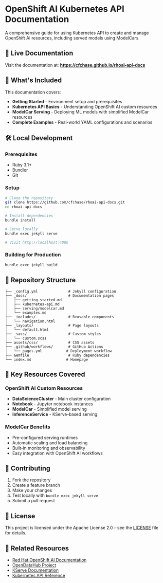 # OpenShift AI Kubernetes API Documentation

A comprehensive guide for using Kubernetes API to create and manage OpenShift AI resources, including served models using ModelCars.

## 🚀 Live Documentation

Visit the documentation at: **https://cfchase.github.io/rhoai-api-docs**

## 📖 What's Included

This documentation covers:

- **Getting Started** - Environment setup and prerequisites
- **Kubernetes API Basics** - Understanding OpenShift AI custom resources
- **ModelCar Serving** - Deploying ML models with simplified ModelCar resources
- **Complete Examples** - Real-world YAML configurations and scenarios

## 🛠️ Local Development

### Prerequisites

- Ruby 3.1+
- Bundler
- Git

### Setup

```bash
# Clone the repository
git clone https://github.com/cfchase/rhoai-api-docs.git
cd rhoai-api-docs

# Install dependencies
bundle install

# Serve locally
bundle exec jekyll serve

# Visit http://localhost:4000
```

### Building for Production

```bash
bundle exec jekyll build
```

## 📁 Repository Structure

```
├── _config.yml              # Jekyll configuration
├── _docs/                   # Documentation pages
│   ├── getting-started.md
│   ├── kubernetes-api.md
│   ├── serving/modelcar.md
│   └── examples.md
├── _includes/               # Reusable components
│   └── navigation.html
├── _layouts/                # Page layouts
│   └── default.html
├── _sass/                   # Custom styles
│   └── custom.scss
├── assets/css/              # CSS assets
├── .github/workflows/       # GitHub Actions
│   └── pages.yml           # Deployment workflow
├── Gemfile                  # Ruby dependencies
└── index.md                # Homepage
```

## 🔧 Key Resources Covered

### OpenShift AI Custom Resources

- **DataScienceCluster** - Main cluster configuration
- **Notebook** - Jupyter notebook instances
- **ModelCar** - Simplified model serving
- **InferenceService** - KServe-based serving

### ModelCar Benefits

- Pre-configured serving runtimes
- Automatic scaling and load balancing
- Built-in monitoring and observability
- Easy integration with OpenShift AI workflows

## 🤝 Contributing

1. Fork the repository
2. Create a feature branch
3. Make your changes
4. Test locally with `bundle exec jekyll serve`
5. Submit a pull request

## 📄 License

This project is licensed under the Apache License 2.0 - see the [LICENSE](LICENSE) file for details.

## 🔗 Related Resources

- [Red Hat OpenShift AI Documentation](https://access.redhat.com/documentation/en-us/red_hat_openshift_ai)
- [OpenDataHub Project](https://github.com/opendatahub-io)
- [KServe Documentation](https://kserve.github.io/website/)
- [Kubernetes API Reference](https://kubernetes.io/docs/reference/kubernetes-api/)